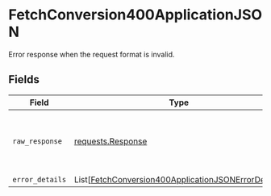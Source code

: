 # FetchConversion400ApplicationJSON

Error response when the request format is invalid.


## Fields

| Field                                                                                                                       | Type                                                                                                                        | Required                                                                                                                    | Description                                                                                                                 |
| --------------------------------------------------------------------------------------------------------------------------- | --------------------------------------------------------------------------------------------------------------------------- | --------------------------------------------------------------------------------------------------------------------------- | --------------------------------------------------------------------------------------------------------------------------- |
| `raw_response`                                                                                                              | [requests.Response](https://requests.readthedocs.io/en/latest/api/#requests.Response)                                       | :heavy_minus_sign:                                                                                                          | Raw HTTP response; suitable for custom response parsing                                                                     |
| `error_details`                                                                                                             | List[[FetchConversion400ApplicationJSONErrorDetails](../../models/errors/fetchconversion400applicationjsonerrordetails.md)] | :heavy_minus_sign:                                                                                                          | N/A                                                                                                                         |
